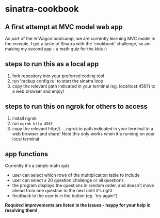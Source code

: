 # sinatra-cookbook

## A first attempt at MVC model web app
As part of the le Wagon bootcamp, we are currently learning MVC model in the console. I got a taste of Sinatra with the 'cookbook' challenge, so am making my second app - a math quiz for the kids :)
## steps to run this as a local app
1. fork repository into your preferred coding tool
2. run 'rackup config.ru' to start the sinatra loop
3. copy the relevant path indicated in your terminal (eg. localhost:4567) to a web browser and enjoy!

## steps to run this on ngrok for others to access
1. install ngrok
2. run ```ngrok http 4567```
3. copy the relevant http://.....ngrok.io path indicated in your terminal to a web browser and share! Note this only works when it's running on your local terminal

## app functions
Currently it's a simple math quiz
* user can select which rows of the multiplication table to include
* user can select a 20 question challenge or all questions
* the program displays the questions in random order, and doesn't move ahead from one question to the next until it's right
* feedback to the user is in the button (eg. 'try again!')

**Required improvements are listed in the issues - happy for your help in resolving them!**
